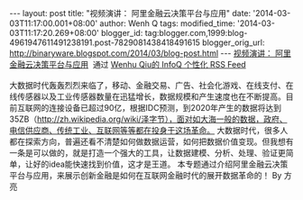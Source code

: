 --- layout: post title: "视频演讲： 阿里金融云决策平台与应用" date:
'2014-03-03T11:17:00.001+08:00' author: Wenh Q tags: modified\_time:
'2014-03-03T11:17:20.269+08:00' blogger\_id:
tag:blogger.com,1999:blog-4961947611491238191.post-7829081438418491615
blogger\_orig\_url:
http://binaryware.blogspot.com/2014/03/blog-post.html --- [视频演讲：
阿里金融云决策平台与应用](http://www.infoq.com/cn/presentations/alibaba-financial-decision-making-platform-and-applications?utm_campaign=infoq_content&utm_source=infoq&utm_medium=feed&utm_term=global)  通过
[Wenhu Qiu的 InfoQ 个性化 RSS Feed](http://www.infoq.com/cn/)\
\
大数据时代轰轰烈烈来临了，移动、金融交易、广告、社会化游戏、在线支付、在线传感器以及工业传感器数量在迅猛增长，数据规模和产生速度也在不断提高。目前互联网的连接设备已超过90亿，根据IDC预测，到2020年产生的数据将达到35ZB（http://zh.wikipedia.org/wiki/泽字节），面对如大海一般的数据，政府、电信供应商、传统工业、互联网等等都在投身于这场革命。
大数据时代，很多人都在探索方向，普遍还看不清楚如何做数据运营，如何把数据价值变现。但我想有一条是可以做的，就是打造一个强大的工具，让数据建模、分析、处理、验证更简单，让好的idea能快速找到价值，这才是王道。
本专题通过介绍阿里金融云决策平台与应用，来展示创新金融是如何在互联网金融时代的展开数据革命的！
By 方亮
